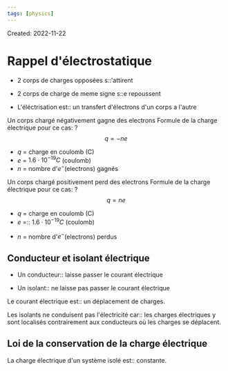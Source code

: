```yaml
---
tags: [physics] 
---
```

Created: 2022-11-22

# Rappel d'électrostatique

- 2 corps de charges opposées s::'attirent
<!--SR:!2023-02-25,58,250-->
- 2 corps de charge de meme signe s::e repoussent
<!--SR:!2023-02-20,55,250-->

- L'éléctrisation est:: un transfert d'électrons d'un corps a l'autre
<!--SR:!2023-01-31,2,244-->
<!--SR:!2023-04-21,84,230-->

Un corps chargé négativement gagne des electrons
Formule de la charge électrique pour ce cas:
?
$$q=-ne$$
- $q$ = charge en coulomb (C)
- $e$ = $1.6\cdot 10^{-19}C$ (coulomb) 
- $n$ = nombre d'$e^{-}$(electrons) gagnés
<!--SR:!2023-02-21,55,250-->

Un corps chargé positivement perd des electrons
Formule de la charge électrique pour ce cas:
?
$$q=ne$$
- $q$ = charge en coulomb (C)
- $e$ =:: $1.6\cdot 10^{-19}C$ (coulomb) 
<!--SR:!2023-02-19,37,190-->
- $n$ = nombre d'$e^{-}$(electrons) perdus

## Conducteur et isolant électrique
- Un conducteur:: laisse passer le courant électrique
<!--SR:!2023-03-26,69,230-->
- Un isolant:: ne laisse pas passer le courant électrique
<!--SR:!2023-03-21,66,230-->
Le courant électrique est:: un déplacement de charges.
<!--SR:!2023-02-02,41,230-->
Les isolants ne conduisent pas l'électricité car:: les charges électriques y sont localisés contrairement aux conducteurs où les charges se déplacent.
<!--SR:!2023-01-29,3,260-->
<!--SR:!2023-04-19,84,230-->

## Loi de la conservation de la charge électrique
La charge électrique d'un système isolé est:: constante. 
<!--SR:!2023-01-29,3,260-->
<!--SR:!2023-04-18,83,230-->
